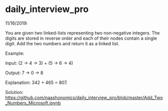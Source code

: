 # daily_interview_pro

11/16/2019: 

You are given two linked-lists representing two non-negative integers. The digits are stored in reverse order and each of their nodes contain a single digit. Add the two numbers and return it as a linked list.

Example:

Input: (2 -> 4 -> 3) + (5 -> 6 -> 4)

Output: 7 -> 0 -> 8

Explanation: 342 + 465 = 807.

Solution:  https://github.com/naashonomics/daily_interview_pro/blob/master/Add_Two_Numbers_Microsoft.ipynb 
